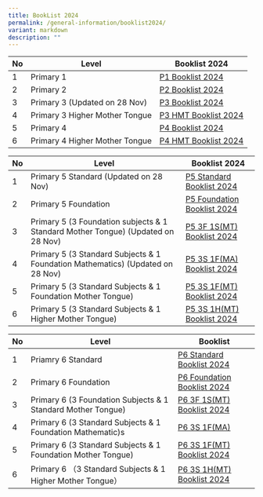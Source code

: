 ```yaml
---
title: BookList 2024
permalink: /general-information/booklist2024/
variant: markdown
description: ""
---
```

| No | Level | Booklist 2024 |
| -------- | -------- | -------- |
| 1  | Primary 1    |   [P1 Booklist 2024](https://go.gov.sg/p1booklistxishan2024)   |
| 2 | Primary 2 |  [P2 Booklist 2024](https://go.gov.sg/p2booklistxishan2024)|
| 3 | Primary 3 (Updated on 28 Nov) | [P3 Booklist 2024](https://go.gov.sg/p3booklistxishan2024-28nov) |
| 4 | Primary 3 Higher Mother Tongue | [P3 HMT Booklist 2024](https://go.gov.sg/p3hmtbooklistxishan2024) |
| 5 | Primary 4 |[P4 Booklist 2024](https://go.gov.sg/p4booklistxishan2024) |
| 6 | Primary 4 Higher Mother Tongue | [P4 HMT Booklist 2024](https://go.gov.sg/p4hmtbooklistxishan2024)|



| No | Level | Booklist 2024 |  
| -------- | -------- | -------- |
| 1   | Primary 5 Standard (Updated on 28 Nov) |  [P5 Standard Booklist 2024](https://go.gov.sg/p5standardbooklist2024xishan-28nov)  |
| 2  | Primary 5 Foundation |  [P5 Foundation Booklist 2024](https://go.gov.sg/p5foundationbooklistxishan2024)|
| 3  | Primary 5  (3 Foundation subjects & 1 Standard Mother Tongue) (Updated on 28 Nov) | [P5 3F 1S(MT) Booklist 2024](https://go.gov.sg/p53f1smtbooklistxishan2024-28nov)|
| 4  | Primary 5 (3 Standard Subjects & 1 Foundation Mathematics) (Updated on 28 Nov) | [P5 3S 1F(MA) Booklist 2024](https://go.gov.sg/p53s1fmabooklist2024xishan-28nov)|
| 5  | Primary 5 (3 Standard Subjects & 1 Foundation Mother Tongue) | [P5 3S 1F(MT) Booklist 2024](https://go.gov.sg/p53s1fmtbooklist2024xishan)|
| 6  | Primary 5  (3 Standard Subjects & 1 Higher Mother Tongue) | [P5  3S 1H(MT) Booklist 2024](https://go.gov.sg/p53s1hmtbooklist2024xishan)|



| No | Level | Booklist|
| -------- | -------- | -------- |
| 1   | Priamry 6 Standard  |   [P6 Standard Booklist 2024](https://go.gov.sg/p6standardbooklistxishan2024)  |
| 2 | Primary 6 Foundation | [P6 Foundation Booklist 2024](https://go.gov.sg/p6foundationbooklistxishan2024) |
| 3| Primary 6 (3 Foundation Subjects & 1 Standard Mother Tongue) | [P6 3F 1S(MT) Booklist 2024](https://go.gov.sg/p63f1smtbooklistxishan2024)|
| 4| Primary 6 (3 Standard Subjects & 1 Foundation Mathematic)s |[P6 3S 1F(MA)](https://go.gov.sg/p63s1fmabooklistxps2024) |
|5| Primary 6 (3 Standard Subjects & 1 Foundation Mother Tongue)|  [P6 3S 1F(MT) Booklist 2024](https://go.gov.sg/p63s1fmtbooklistxps2024)|
|6| Primary 6 （3 Standard Subjects & 1 Higher Mother Tongue）| [P6 3S 1H(MT) Booklist 2024](https://go.gov.sg/p63s1hmtbooklistxps2024)|